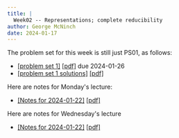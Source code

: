 ```yaml
---
title: |
  Week02 -- Representations; complete reducibility
author: George McNinch  
date: 2024-01-17
---
```


The problem set for this week is still just PS01, as follows:

- [[problem set 1]](/course-assignments/PS01--rep-theory.html) [[pdf]](/course-assignments/PS01--rep-theory.pdf) due 2024-01-26
- [[problem set 1 solutions]](/course-assignments/PS01--rep-theory--solutions.html) [[pdf]](/course-assignments/PS01--rep-theory--solutions.pdf) 



Here are notes for Monday's lecture:

- [[Notes for 2024-01-22]](/course-contents/2024-01-22--notes-RT.html) [[pdf]](/course-contents/2024-01-22--notes-RT.pdf)


Here are notes for Wednesday's lecture

- [[Notes for 2024-01-22]](/course-contents/2024-01-24--notes-RT.html) [[pdf]](/course-contents/2024-01-24--notes-RT.pdf)
